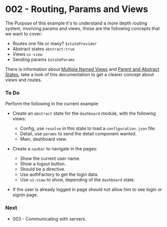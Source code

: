 # 002 - Routing, Params and Views 

The Purpose of this example it's to understand a more depth routing system, involving params and views, those are the following concepts that we want to cover:

* Routes one file or many? `$stateProvider`
* Abstract states `abstract:true`
* Views `ui-view`
* Sending params `$stateParams`

There is information about [Multiple Named Views][1] and [Parent and Abstract States][2], take a look of this documentation to get a clearer concept about views and routes.

### To Do
Perform the following in the current example:
* Create an `abstract` state for the `dashboard` module, with the following views:
  * Config, use `resolve` in this state to load a `configuration.json` file.
  * Detail, use `params` to send the detail component wanted.
  * Main, dashboard view.

* Create a `navbar` to navigate in the pages:
   * Show the current user name.
   * Show a logout button.
   * Should be a directive.
   * Use authFactory to get the login data.
   * Use `ui-view` to show, depending of the `dashboard` state.

* If the user is already logged in page should not allow him to see login or signin page.

### Next
* 003 - Communicating with servers.

[1]:https://github.com/angular-ui/ui-router/wiki/Multiple-Named-Views
[2]:https://github.com/angular-ui/ui-router/wiki/Nested-States-and-Nested-Views
